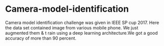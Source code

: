 # Camera-model-identification
Camera model identification challenge was given in IEEE SP cup 2017.
Here the data set contained image from various mobile phone.
We just augmented them &amp; t
rain using a deep learning architecture.We got a good accuracy of more than 90 percent.
